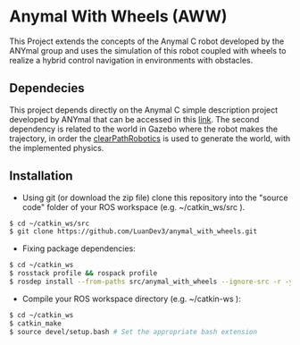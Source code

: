 # Anymal With Wheels (AWW)
This Project extends the concepts of the Anymal C robot developed by the ANYmal group and uses the simulation of this robot coupled with wheels to realize a hybrid control navigation in environments with obstacles.

## Dependecies
This project depends directly on the Anymal C simple description project developed by ANYmal that can be accessed in this [link](https://github.com/ANYbotics/anymal_c_simple_description). The second dependency is related to the world in Gazebo where the robot makes the trajectory, in order the [clearPathRobotics](https://github.com/clearpathrobotics/cpr_gazebo) is used to generate the world, with the implemented physics.

## Installation

-   Using git (or download the zip file) clone this repository into the "source code" folder of your ROS workspace (e.g. ~/catkin_ws/src ).

```sh
$ cd ~/catkin_ws/src
$ git clone https://github.com/LuanDev3/anymal_with_wheels.git
```

-   Fixing package dependencies:

```sh
$ cd ~/catkin_ws
$ rosstack profile && rospack profile
$ rosdep install --from-paths src/anymal_with_wheels --ignore-src -r -y
```

-   Compile your ROS workspace directory (e.g. ~/catkin-ws ):

```sh
$ cd ~/catkin_ws
$ catkin_make
$ source devel/setup.bash # Set the appropriate bash extension
```
